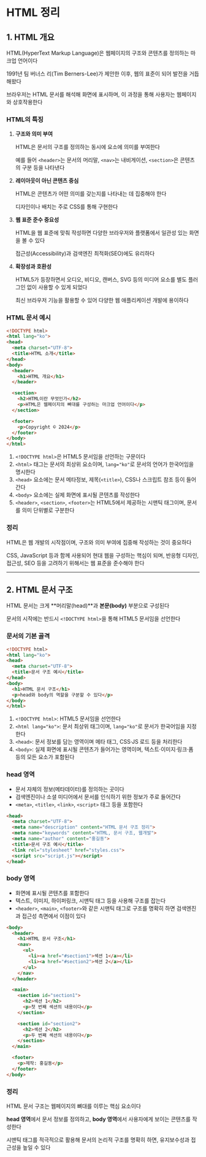 # HTML 정리

## 1. HTML 개요

HTML(HyperText Markup Language)은 웹페이지의 구조와 콘텐츠를 정의하는 마크업 언어이다

1991년 팀 버너스 리(Tim Berners-Lee)가 제안한 이후, 웹의 표준이 되어 발전을 거듭해왔다

브라우저는 HTML 문서를 해석해 화면에 표시하며, 이 과정을 통해 사용자는 웹페이지와 상호작용한다

### HTML의 특징

1. **구조와 의미 부여**
    
    HTML은 문서의 구조를 정의하는 동시에 요소에 의미를 부여한다
    
    예를 들어 `<header>`는 문서의 머리말, `<nav>`는 내비게이션, `<section>`은 콘텐츠의 구분 등을 나타낸다
    
2. **레이아웃이 아닌 콘텐츠 중심**
    
    HTML은 콘텐츠가 어떤 의미를 갖는지를 나타내는 데 집중해야 한다
    
    디자인이나 배치는 주로 CSS를 통해 구현한다
    
3. **웹 표준 준수 중요성**
    
    HTML을 웹 표준에 맞춰 작성하면 다양한 브라우저와 플랫폼에서 일관성 있는 화면을 볼 수 있다
    
    접근성(Accessibility)과 검색엔진 최적화(SEO)에도 유리하다
    
4. **확장성과 호환성**
    
    HTML5가 등장하면서 오디오, 비디오, 캔버스, SVG 등의 미디어 요소를 별도 플러그인 없이 사용할 수 있게 되었다
    
    최신 브라우저 기능을 활용할 수 있어 다양한 웹 애플리케이션 개발에 용이하다
    

### HTML 문서 예시

```html
<!DOCTYPE html>
<html lang="ko">
<head>
  <meta charset="UTF-8">
  <title>HTML 소개</title>
</head>
<body>
  <header>
    <h1>HTML 개요</h1>
  </header>

  <section>
    <h2>HTML이란 무엇인가</h2>
    <p>HTML은 웹페이지의 뼈대를 구성하는 마크업 언어이다</p>
  </section>

  <footer>
    <p>Copyright © 2024</p>
  </footer>
</body>
</html>
```

1. `<!DOCTYPE html>`은 HTML5 문서임을 선언하는 구문이다
2. `<html>` 태그는 문서의 최상위 요소이며, `lang="ko"`로 문서의 언어가 한국어임을 명시한다
3. `<head>` 요소에는 문서 메타정보, 제목(`<title>`), CSS나 스크립트 참조 등이 들어간다
4. `<body>` 요소에는 실제 화면에 표시될 콘텐츠를 작성한다
5. `<header>`, `<section>`, `<footer>`는 HTML5에서 제공하는 시맨틱 태그이며, 문서를 의미 단위별로 구분한다

### 정리

HTML은 웹 개발의 시작점이며, 구조와 의미 부여에 집중해 작성하는 것이 중요하다

CSS, JavaScript 등과 함께 사용되어 현대 웹을 구성하는 핵심이 되며, 반응형 디자인, 접근성, SEO 등을 고려하기 위해서는 웹 표준을 준수해야 한다

---

## 2. HTML 문서 구조

HTML 문서는 크게 **머리말(head)**과 **본문(body)** 부분으로 구성된다

문서의 시작에는 반드시 `<!DOCTYPE html>`을 통해 HTML5 문서임을 선언한다

### 문서의 기본 골격

```html
<!DOCTYPE html>
<html lang="ko">
<head>
  <meta charset="UTF-8">
  <title>문서 구조 예시</title>
</head>
<body>
  <h1>HTML 문서 구조</h1>
  <p>head와 body의 역할을 구분할 수 있다</p>
</body>
</html>
```

1. `<!DOCTYPE html>`: HTML5 문서임을 선언한다
2. `<html lang="ko">`: 문서 최상위 태그이며, `lang="ko"`로 문서가 한국어임을 지정한다
3. `<head>`: 문서 정보를 담는 영역이며 메타 태그, CSS·JS 로드 등을 처리한다
4. `<body>`: 실제 화면에 표시될 콘텐츠가 들어가는 영역이며, 텍스트·이미지·링크·폼 등의 모든 요소가 포함된다

### head 영역

- 문서 자체의 정보(메타데이터)를 정의하는 곳이다
- 검색엔진이나 소셜 미디어에서 문서를 인식하기 위한 정보가 주로 들어간다
- `<meta>`, `<title>`, `<link>`, `<script>` 태그 등을 포함한다

```html
<head>
  <meta charset="UTF-8">
  <meta name="description" content="HTML 문서 구조 정리">
  <meta name="keywords" content="HTML, 문서 구조, 웹개발">
  <meta name="author" content="홍길동">
  <title>문서 구조 예시</title>
  <link rel="stylesheet" href="styles.css">
  <script src="script.js"></script>
</head>
```

### body 영역

- 화면에 표시될 콘텐츠를 포함한다
- 텍스트, 이미지, 하이퍼링크, 시맨틱 태그 등을 사용해 구조를 잡는다
- `<header>`, `<main>`, `<footer>`와 같은 시맨틱 태그로 구조를 명확히 하면 검색엔진과 접근성 측면에서 이점이 있다

```html
<body>
  <header>
    <h1>HTML 문서 구조</h1>
    <nav>
      <ul>
        <li><a href="#section1">섹션 1</a></li>
        <li><a href="#section2">섹션 2</a></li>
      </ul>
    </nav>
  </header>

  <main>
    <section id="section1">
      <h2>섹션 1</h2>
      <p>첫 번째 섹션의 내용이다</p>
    </section>

    <section id="section2">
      <h2>섹션 2</h2>
      <p>두 번째 섹션의 내용이다</p>
    </section>
  </main>

  <footer>
    <p>제작: 홍길동</p>
  </footer>
</body>
```

### 정리

HTML 문서 구조는 웹페이지의 뼈대를 이루는 핵심 요소이다

**head 영역**에서 문서 정보를 정의하고, **body 영역**에서 사용자에게 보이는 콘텐츠를 작성한다

시맨틱 태그를 적극적으로 활용해 문서의 논리적 구조를 명확히 하면, 유지보수성과 접근성을 높일 수 있다
